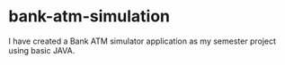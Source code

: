 # bank-atm-simulation
 I have created a Bank ATM simulator application as my semester project using basic JAVA.
